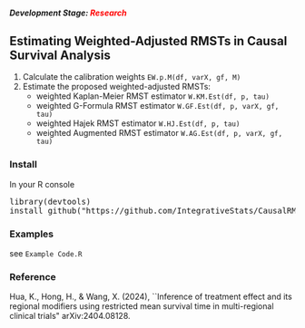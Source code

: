 <h5>Development Stage: <span style="color:red">Research</span></h5>

<h2>Estimating Weighted-Adjusted RMSTs in Causal Survival Analysis</h2>

1) Calculate the calibration weights `EW.p.M(df, varX, gf, M)`
2) Estimate the proposed weighted-adjusted RMSTs:
   - weighted Kaplan-Meier RMST estimator `W.KM.Est(df, p, tau)`
   - weighted G-Formula RMST estimator `W.GF.Est(df, p, varX, gf, tau)`
   - weighted Hajek RMST estimator `W.HJ.Est(df, p, tau)`
   - weighted Augmented RMST estimator `W.AG.Est(df, p, varX, gf, tau)`

<h3>Install</h3>

In your R console
<pre>
library(devtools)
install_github("https://github.com/IntegrativeStats/CausalRMST")
</pre>

<h3>Examples</h3>

see `Example Code.R`

<h3>Reference</h3>

Hua, K., Hong, H., & Wang, X. (2024), ``Inference of treatment effect and its regional modifiers using restricted mean survival time in multi-regional clinical trials" arXiv:2404.08128.
